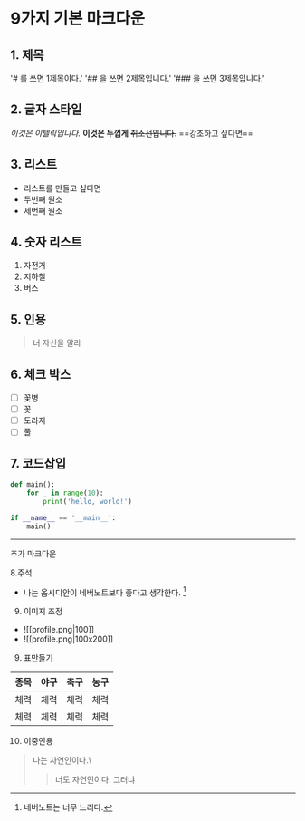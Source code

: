 # 9가지 기본 마크다운

## 1. 제목
'# 를 쓰면 1제목이다.'
'## 을 쓰면 2제목입니다.'
'### 을 쓰면 3제목입니다.'

## 2. 글자 스타일
*이것은 이텔릭입니다.*
**이것은 두껍게**
~~취소선입니다.~~
==강조하고 싶다면==

## 3. 리스트
- 리스트를 만들고 싶다면
- 두번째 원소
- 세번째 원소

## 4. 숫자 리스트
1. 자전거
2. 지하철
3. 버스

## 5. 인용
> 너 자신을 알라

## 6. 체크 박스
- [ ] 꽃병
- [ ] 꽃
- [ ] 도라지
- [ ] 풀

## 7. 코드삽입
```python
def main():
	for _ in range(10):
		print('hello, world!')

if __name__ == '__main__':
	main()
```

---
추가 마크다운

8.주석 
- 나는 옵시디안이 네버노트보다 좋다고 생각한다. [^1] 

9. 이미지 조정
- ![[profile.png|100]]
- ![[profile.png|100x200]]

9. 표만들기

|종목|야구|축구|농구|
|----|----|----|----|
|체력|체력|체력|체력|
|체력|체력|체력|체력|

10. 이중인용
>나는 자연인이다.\
>> 너도 자연인이다.
>그러냐



[^1]: 네버노트는 너무 느리다.